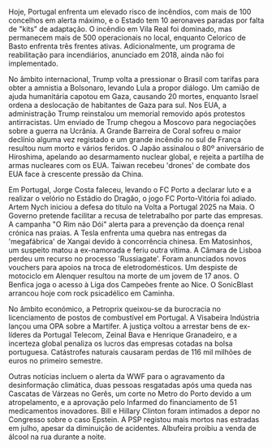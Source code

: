 Hoje, Portugal enfrenta um elevado risco de incêndios, com mais de 100 concelhos em alerta máximo, e o Estado tem 10 aeronaves paradas por falta de "kits" de adaptação. O incêndio em Vila Real foi dominado, mas permanecem mais de 500 operacionais no local, enquanto Celorico de Basto enfrenta três frentes ativas. Adicionalmente, um programa de reabilitação para incendiários, anunciado em 2018, ainda não foi implementado.

No âmbito internacional, Trump volta a pressionar o Brasil com tarifas para obter a amnistia a Bolsonaro, levando Lula a propor diálogo. Um camião de ajuda humanitária capotou em Gaza, causando 20 mortes, enquanto Israel ordena a deslocação de habitantes de Gaza para sul. Nos EUA, a administração Trump reinstalou um memorial removido após protestos antirracistas. Um enviado de Trump chegou a Moscovo para negociações sobre a guerra na Ucrânia. A Grande Barreira de Coral sofreu o maior declínio alguma vez registado e um grande incêndio no sul de França resultou num morto e vários feridos. O Japão assinalou o 80º aniversário de Hiroshima, apelando ao desarmamento nuclear global, e rejeita a partilha de armas nucleares com os EUA. Taiwan recebeu 'drones' de combate dos EUA face à crescente pressão da China.

Em Portugal, Jorge Costa faleceu, levando o FC Porto a declarar luto e a realizar o velório no Estádio do Dragão, o jogo FC Porto-Vitória foi adiado. Artem Nych iniciou a defesa do título na Volta a Portugal 2025 na Maia. O Governo pretende facilitar a recusa de teletrabalho por parte das empresas. A campanha "O Rim não Dói" alerta para a prevenção da doença renal crónica nas praias. A Tesla enfrenta uma quebra nas entregas da 'megafábrica' de Xangai devido à concorrência chinesa. Em Matosinhos, um suspeito matou a ex-namorada e feriu outra vítima. A Câmara de Lisboa perdeu um recurso no processo 'Russiagate'. Foram anunciados novos vouchers para apoios na troca de eletrodomésticos. Um despiste de motociclo em Alenquer resultou na morte de um jovem de 17 anos. O Benfica joga o acesso à Liga dos Campeões frente ao Nice. O SonicBlast arrancou hoje com rock psicadélico em Caminha.

No âmbito económico, a Petroprix queixou-se da burocracia no licenciamento de postos de combustível em Portugal.  A Visabeira Indústria lançou uma OPA sobre a Martifer. A justiça voltou a arrestar bens de ex-líderes da Portugal Telecom, Zeinal Bava e Henrique Granadeiro, e a incerteza global penaliza os lucros das empresas cotadas na bolsa portuguesa. Catástrofes naturais causaram perdas de 116 mil milhões de euros no primeiro semestre.

Outras notícias incluem o alerta da WWF para o agravamento da desinformação climática, duas pessoas resgatadas após uma queda nas Cascatas de Várzeas no Gerês, um corte no Metro do Porto devido a um atropelamento, e a aprovação pelo Infarmed do financiamento de 51 medicamentos inovadores. Bill e Hillary Clinton foram intimados a depor no Congresso sobre o caso Epstein. A PSP registou mais mortos nas estradas em julho, apesar da diminuição de acidentes. Albufeira proibiu a venda de álcool na rua durante a noite.